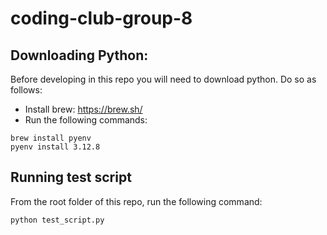 # coding-club-group-8

## Downloading Python:

Before developing in this repo you will need to download python. Do so as follows:
- Install brew: https://brew.sh/
- Run the following commands:
```
brew install pyenv
pyenv install 3.12.8
```

## Running test script
From the root folder of this repo, run the following command:
```
python test_script.py
```
